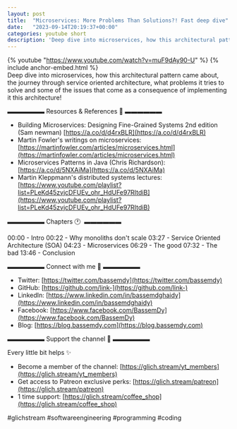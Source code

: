```yaml
---
layout: post
title:  "Microservices: More Problems Than Solutions?! Fast deep dive"
date:   "2023-09-14T20:19:37+00:00"
categories: youtube short
description: 'Deep dive into microservices, how this architectural pattern came about, the journey through service oriented architecture, what problems it tries to solve and some of the issues that come as a consequence of implementing it this architecture!'
---
```

{% youtube  "https://www.youtube.com/watch?v=muF9dAy90-U" %}
{% include anchor-embed.html %}
<br />
Deep dive into microservices, how this architectural pattern came about, the journey through service oriented architecture, what problems it tries to solve and some of the issues that come as a consequence of implementing it this architecture!

▬▬▬▬▬▬ Resources &amp; References 📕 ▬▬▬▬▬▬

- Building Microservices: Designing Fine-Grained Systems 2nd edition (Sam newman) [https://a.co/d/d4rxBLR](https://a.co/d/d4rxBLR)
- Martin Fowler's writings on microservices: [https://martinfowler.com/articles/microservices.html](https://martinfowler.com/articles/microservices.html)
- Microservices Patterns in Java (Chris Richardson): [https://a.co/d/5NXAiMa](https://a.co/d/5NXAiMa)
- Martin Kleppmann's distributed systems lectures: [https://www.youtube.com/playlist?list=PLeKd45zvjcDFUEv_ohr_HdUFe97RItdiB](https://www.youtube.com/playlist?list=PLeKd45zvjcDFUEv_ohr_HdUFe97RItdiB)

▬▬▬▬▬▬ Chapters 🕐  ▬▬▬▬▬▬

00:00 - Intro
00:22 - Why monoliths don't scale 
03:27 - Service Oriented Architecture (SOA)
04:23 - Microservices 
06:29 - The good 
07:32 - The bad 
13:46 - Conclusion 

▬▬▬▬▬▬ Connect with me 👋 ▬▬▬▬▬▬

- Twitter: [https://twitter.com/bassemdy](https://twitter.com/bassemdy)
- GitHub: [https://github.com/link-](https://github.com/link-)
- LinkedIn: [https://www.linkedin.com/in/bassemdghaidy](https://www.linkedin.com/in/bassemdghaidy)
- Facebook: [https://www.facebook.com/BassemDy](https://www.facebook.com/BassemDy)
- Blog: [https://blog.bassemdy.com](https://blog.bassemdy.com)

▬▬▬▬▬▬ Support the channel 💜 ▬▬▬▬▬▬

Every little bit helps ✨
- Become a member of the channel: [https://glich.stream/yt_members](https://glich.stream/yt_members)
- Get access to Patreon exclusive perks: [https://glich.stream/patreon](https://glich.stream/patreon)
- 1 time support: [https://glich.stream/coffee_shop](https://glich.stream/coffee_shop)

#glichstream #softwareengineering #programming #coding
